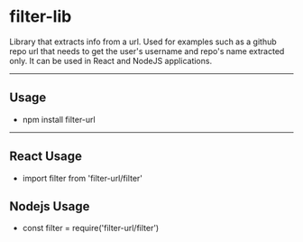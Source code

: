 # filter-lib
Library that extracts info from a url. Used for examples such as a github repo url that needs to get the user's username and repo's  name extracted only. It can be used in React and NodeJS applications.

<hr>

## Usage

<ul>
  <li>npm install filter-url</li>
</ul>

<hr>

## React Usage 

<ul>
  <li>import filter from 'filter-url/filter'</li>
</ul>

## Nodejs Usage

<ul>
  <li>const filter =  require('filter-url/filter')</li>
</ul>

